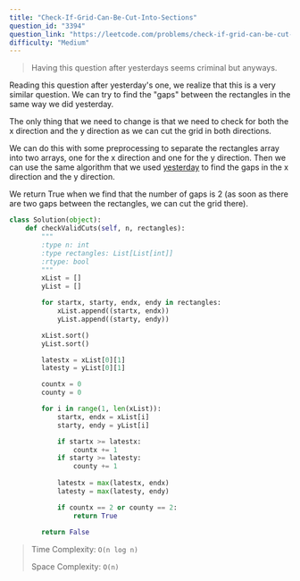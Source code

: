```yaml
---
title: "Check-If-Grid-Can-Be-Cut-Into-Sections"
question_id: "3394"
question_link: "https://leetcode.com/problems/check-if-grid-can-be-cut-into-sections/"
difficulty: "Medium"
---
```


> Having this question after yesterdays seems criminal but anyways. 

Reading this question after yesterday's one, we realize that this is a very similar question. We can try to find the "gaps" between the rectangles in the same way we did yesterday.

The only thing that we need to change is that we need to check for both the x direction and the y direction as we can cut the grid in both directions.

We can do this with some preprocessing to separate the rectangles array into two arrays, one for the x direction and one for the y direction.
Then we can use the same algorithm that we used [yesterday](2025-03-24.md) to find the gaps in the x direction and the y direction.

We return True when we find that the number of gaps is 2 (as soon as there are two gaps between the rectangles, we can cut the grid there).

```python
class Solution(object):
    def checkValidCuts(self, n, rectangles):
        """
        :type n: int
        :type rectangles: List[List[int]]
        :rtype: bool
        """
        xList = []
        yList = []

        for startx, starty, endx, endy in rectangles:
            xList.append((startx, endx))
            yList.append((starty, endy))

        xList.sort()
        yList.sort()

        latestx = xList[0][1]
        latesty = yList[0][1]

        countx = 0
        county = 0

        for i in range(1, len(xList)):
            startx, endx = xList[i]
            starty, endy = yList[i]

            if startx >= latestx:
                countx += 1
            if starty >= latesty:
                county += 1
            
            latestx = max(latestx, endx)
            latesty = max(latesty, endy)

            if countx == 2 or county == 2:
                return True
                
        return False
```

> Time Complexity: `O(n log n)`
> 
> Space Complexity: `O(n)`
